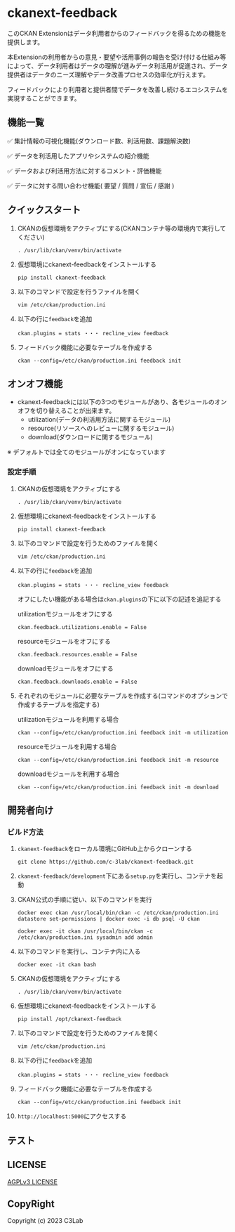 # ckanext-feedback

このCKAN Extensionはデータ利用者からのフィードバックを得るための機能を提供します。


本Extensionの利用者からの意見・要望や活用事例の報告を受け付ける仕組み等によって、データ利用者はデータの理解が進みデータ利活用が促進され、データ提供者はデータのニーズ理解やデータ改善プロセスの効率化が行えます。


フィードバックにより利用者と提供者間でデータを改善し続けるエコシステムを実現することができます。

## 機能一覧

✅ 集計情報の可視化機能(ダウンロード数、利活用数、課題解決数)


✅ データを利活用したアプリやシステムの紹介機能


✅ データおよび利活用方法に対するコメント・評価機能


✅ データに対する問い合わせ機能( 要望 / 質問 / 宣伝 / 感謝 )


## クイックスタート

1. CKANの仮想環境をアクティブにする(CKANコンテナ等の環境内で実行してください)
   ```
   . /usr/lib/ckan/venv/bin/activate
   ```

2. 仮想環境にckanext-feedbackをインストールする
   ```
   pip install ckanext-feedback
   ```

3. 以下のコマンドで設定を行うファイルを開く
   ```
   vim /etc/ckan/production.ini
   ```

4. 以下の行に`feedback`を追加
   ```
   ckan.plugins = stats ・・・ recline_view feedback
   ```

5. フィードバック機能に必要なテーブルを作成する
   ```
   ckan --config=/etc/ckan/production.ini feedback init
   ```

## オンオフ機能

* ckanext-feedbackには以下の3つのモジュールがあり、各モジュールのオンオフを切り替えることが出来ます。
  * utilization(データの利活用方法に関するモジュール)
  * resource(リソースへのレビューに関するモジュール)
  * download(ダウンロードに関するモジュール)


※ デフォルトでは全てのモジュールがオンになっています

### 設定手順

1. CKANの仮想環境をアクティブにする
   ```
   . /usr/lib/ckan/venv/bin/activate
   ```

2. 仮想環境にckanext-feedbackをインストールする
   ```
   pip install ckanext-feedback
   ```

3. 以下のコマンドで設定を行うためのファイルを開く
   ```
   vim /etc/ckan/production.ini
   ```

4. 以下の行に`feedback`を追加
   ```
   ckan.plugins = stats ・・・ recline_view feedback
   ```

   オフにしたい機能がある場合は`ckan.plugins`の下に以下の記述を追記する

     utilizationモジュールをオフにする
    ```
    ckan.feedback.utilizations.enable = False
    ```

    resourceモジュールをオフにする
    ```
    ckan.feedback.resources.enable = False
    ```

    downloadモジュールをオフにする
    ```
    ckan.feedback.downloads.enable = False
    ```

5. それぞれのモジュールに必要なテーブルを作成する(コマンドのオプションで作成するテーブルを指定する)

    utilizationモジュールを利用する場合
    ```
    ckan --config=/etc/ckan/production.ini feedback init -m utilization
    ```

    resourceモジュールを利用する場合
    ```
    ckan --config=/etc/ckan/production.ini feedback init -m resource
    ```

    downloadモジュールを利用する場合
    ```
    ckan --config=/etc/ckan/production.ini feedback init -m download
    ```

## 開発者向け

### ビルド方法

1. `ckanext-feedback`をローカル環境にGitHub上からクローンする
    ```
    git clone https://github.com/c-3lab/ckanext-feedback.git
    ```

2. `ckanext-feedback/development`下にある`setup.py`を実行し、コンテナを起動

3. CKAN公式の手順に従い、以下のコマンドを実行
    ```
    docker exec ckan /usr/local/bin/ckan -c /etc/ckan/production.ini datastore set-permissions | docker exec -i db psql -U ckan
    ```
    ```
    docker exec -it ckan /usr/local/bin/ckan -c /etc/ckan/production.ini sysadmin add admin
    ```

4. 以下のコマンドを実行し、コンテナ内に入る
    ```
    docker exec -it ckan bash
    ```

5. CKANの仮想環境をアクティブにする
   ```
   . /usr/lib/ckan/venv/bin/activate
   ```

6. 仮想環境にckanext-feedbackをインストールする
   ```
   pip install /opt/ckanext-feedback
   ```

7. 以下のコマンドで設定を行うためのファイルを開く
   ```
   vim /etc/ckan/production.ini
   ```

8. 以下の行に`feedback`を追加
   ```
   ckan.plugins = stats ・・・ recline_view feedback
   ```

9. フィードバック機能に必要なテーブルを作成する
   ```
   ckan --config=/etc/ckan/production.ini feedback init
   ```

10. `http://localhost:5000`にアクセスする

## テスト

## LICENSE

[AGPLv3 LICENSE](https://github.com/c-3lab/ckanext-feedback/blob/feature/documentation-README/LICENSE)

## CopyRight

Copyright (c) 2023 C3Lab

